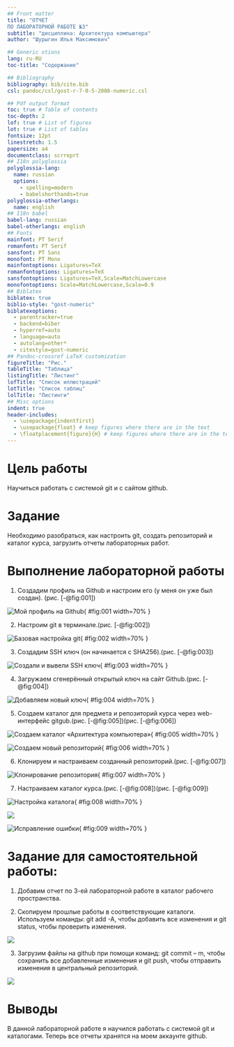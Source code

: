 ```yaml
---
## Front matter
title: "ОТЧЕТ 
ПО ЛАБОРАТОРНОЙ РАБОТЕ №3"
subtitle: "дисциплина: Архитектура компьютера"
author: "Шурыгин Илья Максимович"

## Generic otions
lang: ru-RU
toc-title: "Содержание"

## Bibliography
bibliography: bib/cite.bib
csl: pandoc/csl/gost-r-7-0-5-2008-numeric.csl

## Pdf output format
toc: true # Table of contents
toc-depth: 2
lof: true # List of figures
lot: true # List of tables
fontsize: 12pt
linestretch: 1.5
papersize: a4
documentclass: scrreprt
## I18n polyglossia
polyglossia-lang:
  name: russian
  options:
	- spelling=modern
	- babelshorthands=true
polyglossia-otherlangs:
  name: english
## I18n babel
babel-lang: russian
babel-otherlangs: english
## Fonts
mainfont: PT Serif
romanfont: PT Serif
sansfont: PT Sans
monofont: PT Mono
mainfontoptions: Ligatures=TeX
romanfontoptions: Ligatures=TeX
sansfontoptions: Ligatures=TeX,Scale=MatchLowercase
monofontoptions: Scale=MatchLowercase,Scale=0.9
## Biblatex
biblatex: true
biblio-style: "gost-numeric"
biblatexoptions:
  - parentracker=true
  - backend=biber
  - hyperref=auto
  - language=auto
  - autolang=other*
  - citestyle=gost-numeric
## Pandoc-crossref LaTeX customization
figureTitle: "Рис."
tableTitle: "Таблица"
listingTitle: "Листинг"
lofTitle: "Список иллюстраций"
lotTitle: "Список таблиц"
lolTitle: "Листинги"
## Misc options
indent: true
header-includes:
  - \usepackage{indentfirst}
  - \usepackage{float} # keep figures where there are in the text
  - \floatplacement{figure}{H} # keep figures where there are in the text
---
```


# Цель работы

Научиться работать с системой git и с сайтом github.

# Задание

Необходимо разобраться, как настроить git, создать репозиторий и каталог курса, загрузить отчеты лабораторных работ. 

# Выполнение лабораторной работы

1. Создадим профиль на Github и настроим его (у меня он уже был создан). (рис. [-@fig:001])

![Мой профиль на Github](image/img-1.jpeg){ #fig:001 width=70% }

2.	Настроим git в терминале.(рис. [-@fig:002])

![Базовая настройка git](image/img-2.jpeg){ #fig:002 width=70% }

3.	Создадим SSH ключ (он начинается с SHA256).(рис. [-@fig:003])

![Создали и вывели SSH ключ](image/img-3.jpeg){ #fig:003 width=70% }

4.	Загружаем сгенерённый открытый ключ на сайт Github.(рис. [-@fig:004])

![Добавляем новый ключ](image/img-4.jpg){ #fig:004 width=70% }

5.	Создаем каталог для предмета и репозиторий курса через web-интерфейс gitgub.(рис. [-@fig:005])(рис. [-@fig:006])

![Создаем каталог «Архитектура компьютера»](image/img-5.jpg){ #fig:005 width=70% }

![Создаем новый репозиторий](image/img-6.jpg){ #fig:006 width=70% }

6.	Клонируем и настраиваем созданный репозиторий.(рис. [-@fig:007])

![Клонирование репозитория](image/img-7.jpg){ #fig:007 width=70% }

7.	Настраиваем каталог курса.(рис. [-@fig:008])(рис. [-@fig:009])

![Настройка каталога](image/img-8.jpg){ #fig:008 width=70% }

![](image/img-9.1.jpg)

![Исправление ошибки](image/img-9.2.jpg){ #fig:009 width=70% }

# Задание для самостоятельной работы:

1.	Добавим отчет по 3-ей лабораторной работе в каталог рабочего пространства.

2.	Скопируем прошлые работы в соответствующие каталоги. Используем команды: git add -A, чтобы добавить все изменения и git status, чтобы проверить изменения.

![](image/img-10.jpg)

3.	Загрузим файлы на github при помощи команд: git commit – m, чтобы сохранить все добавленные изменения и git push, чтобы отправить изменения в центральный репозиторий.

![](image/img-11.jpg)

# Выводы

В данной лабораторной работе я научился работать с системой git и каталогами. Теперь все отчеты хранятся на моем аккаунте github.